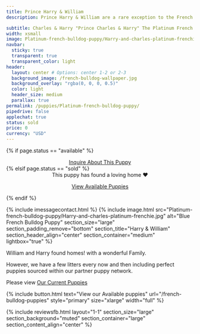 ```yaml
---
title: Prince Harry & William
description: Prince Harry & William are a rare exception to the French Bulldog world, It is not often you will see a "Platinum" french bulldog, the only thing more rare is a Furry. Thes platinum puppies are 2 of 3 (one is in North Carolina). They are so rare, that We believe there are fewer than 2 in New York.

subtitle: Charles & Harry "Prince Charles & Harry" The Platinum French Bulldog Puppies of York.
width: xsmall
image: Platinum-french-bulldog-puppy/Harry-and-charles-platinum-frenchie.jpg
navbar:
  sticky: true
  transparent: true
  transparent_color: light
header:
  layout: center # Options: center 1-2 or 2-3
  background_image: /french-bulldog-wallpaper.jpg
  background_overlay: "rgba(0, 0, 0, 0.5)"
  color: light
  header_size: medium
  parallax: true
permalink: /puppies/Platinum-french-bulldog-puppy/
pipedrive: false
applechat: true
status: sold
price: 0
currency: "USD"
---
```

{% if page.status == "available" %}
  <center>
    <a class="uk-button uk-button-danger uk-border-pill" href="/contact">
      Inquire About This Puppy
    </a>
  </center>
{% elsif page.status == "sold" %}
  <center>
    <div class="uk-alert-success uk-border-pill uk-text-bold uk-padding-small" uk-alert>
      This puppy has found a loving home ❤️
    </div>
    <p class="uk-text-center">
      <a href="/french-bulldog-puppies/" class="uk-button uk-button-primary uk-border-pill">
        View Available Puppies
      </a>
    </p>
  </center>
{% endif %}

{% include imessagecontact.html %}
{% include image.html 
	src="Platinum-french-bulldog-puppy/Harry-and-charles-platinum-frenchie.jpg"
  alt="Blue French Bulldog Puppy"
  section_size="large"
  section_padding_remove="bottom"
  section_title="Harry & William"
  section_header_align="center"
  section_container="medium"
  lightbox="true"
%}


William and Harry found homes! with a wonderful Family.

However, we have a few litters every now and then including perfect puppies sourced within our partner puppy network.

Please view [Our Current Puppies](/french-bulldog-puppies)

{% include button.html text="View our Available puppies" url="/french-bulldog-puppies" style="primary" size="xlarge" width="full" %}

{% include reviewsfb.html 
   layout="1-1"
  section_size="large"
  section_background="muted"
  section_container="large"
  section_content_align="center"
%}



<script type="application/ld+json">
{
  "@context": "https://schema.org/",
  "@type": "Product",
  "name": "Prince Harry & William",
  "offers": {
    "@type": "Offer",
    "priceCurrency": "USD",
    "price": "0",
    "availability": "https://schema.org/SoldOut"
  }
}
</script>

